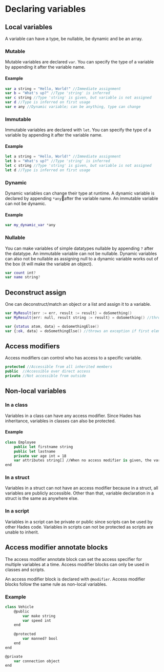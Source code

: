# Declaring variables

## Local variables

A variable can have a type, be nullable, be dynamic and be an array.

### Mutable

Mutable variables are declared `var`. You can specify the type of a variable by appending it after the variable name.

#### Example

```kotlin
var a string = "Hello, World!" //Immediate assignment
var b = "What's up?" //Type 'string' is inferred
var c string //Type 'string' is given, but variable is not assigned
var d //Type is inferred on first usage
var e any //Dynamic variable; can be anything, type can change
```

### Immutable 

Immutable variables are declared with `let`.  You can specify the type of a variable by appending it after the variable name.

#### Example

```javascript
let a string = "Hello, World!" //Immediate assignment
let b = "What's up?" //Type 'string' is inferred
let c string //Type 'string' is given, but variable is not assigned
let d //Type is inferred on first usage
```

### Dynamic

Dynamic variables can change their type at runtime. A dynamic variable is declared by appending `*any`after the variable name. An immutable variable can not be dynamic. 

#### Example

```swift
var my_dynamic_var *any
```

### Nullable

You can make variables of simple datatypes nullable by appending `?` after the datatype. An immutable variable can not be nullable. Dynamic variables can also not be nullable as assigning null to a dynamic variable works out of the box \(it will make the variable an object\).

```swift
var count int?
var name string?
```

## Deconstruct assign 

One can deconstruct/match an object or a list and assign it to a variable.

```swift
var MyResult{err := err, result := result} = doSomething()
var MyResult{err: null, result string := result} = doSomething() //throws an exception if err is not null

var {status atom, data} = doSomethingElse()
var {:ok, data} = doSomethingElse() //throws an exception if first element of list is not :ok
```

## Access modifiers

Access modifiers can control who has access to a specific variable.

```csharp
protected //Accessible from all inherited members
public  //Accessible over direct access
private //Not accessible from outside
```

## Non-local variables

### In a class

Variables in a class can have any access modifier. Since Hades has inheritance, variables in classes can also be protected.

#### Example

```swift
class Employee
    public let firstname string
    public let lastname
    private var age int = 18
    var attributes string[] //When no access modifier is given, the variable will have private access
end
```

### In a struct

Variables in a struct can not have an access modifier because in a struct, all variables are publicly accessible. Other than that, variable declaration in a struct is the same as anywhere else.

### In a script

Variables in a script can be private or public since scripts can be used by other Hades code. Variables in scripts can not be protected as scripts are unable to inherit.

## Access modifier annotate blocks

The access modifier annotate block can set the access specifier for multiple variables at a time. Access modifier blocks can only be used in classes and scripts.

An access modifier block is declared with `@modifier`. Access modifier blocks follow the same rule as non-local variables.

### Example

```swift
class Vehicle
    @public
        var make string
        var speed int
    end
    
    @protected
        var manned? bool
    end
end

@private
    var connection object
end
```

